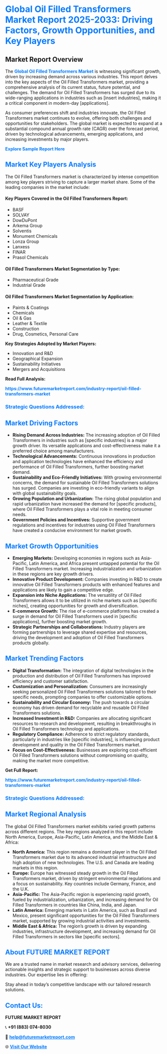 <h1 style="color: #007BFF;">Global Oil Filled Transformers Market Report 2025-2033: Driving Factors, Growth Opportunities, and Key Players</h1>

<section id="overview">
<h2>Market Report Overview</h2>
<p>The <a href="https://www.futuremarketreport.com/industry-report/oil-filled-transformers-market" style="color: #007BFF; text-decoration: none;"><strong>Global Oil Filled Transformers Market</strong></a> is witnessing significant growth, driven by increasing demand across various industries. This report delves into the key aspects of the Oil Filled Transformers market, providing a comprehensive analysis of its current status, future potential, and challenges. The demand for Oil Filled Transformers has surged due to its wide-ranging applications in industries such as [insert industries], making it a critical component in modern-day [applications].</p>
<p>As consumer preferences shift and industries innovate, the Oil Filled Transformers market continues to evolve, offering both challenges and opportunities for stakeholders. The global market is expected to expand at a substantial compound annual growth rate (CAGR) over the forecast period, driven by technological advancements, emerging applications, and increasing investments by major players.</p>
</section>

<section id="overview">
<p><a href="https://www.futuremarketreport.com/request-sample/reportId=33070" style="color: #007BFF; text-decoration: none;"><strong>Explore Sample Report Here</strong></a></p>
</section>

<section id="key-players">
<h2 style="color: #007BFF;">Market Key Players Analysis</h2>
<p>The Oil Filled Transformers market is characterized by intense competition among key players striving to capture a larger market share. Some of the leading companies in the market include:</p>
<h4>Key Players Covered in the Oil Filled Transformers Report:</h4>
<ul><li>BASF</li><li>SOLVAY</li><li>DowDuPont</li><li>Arkema Group</li><li>Solventis</li><li>Monument Chemicals</li><li>Lonza Group</li><li>Lanxess</li><li>FINAR</li><li>Prasol Chemicals</li></ul>
<h4>Oil Filled Transformers Market Segmentation by Type:</h4>
<ul><li>Pharmaceutical Grade</li><li>Industrial Grade</li></ul>

<h4>Oil Filled Transformers Market Segmentation by Application:</h4>
<ul><li>Paints &amp; Coatings</li><li>Chemicals</li><li>Oil &amp; Gas</li><li>Leather &amp; Textile</li><li>Construction</li><li>Drug, Cosmetics, Personal Care</li></ul>
<p><strong>Key Strategies Adopted by Market Players:</strong></p>
<ul>
<li>Innovation and R&D</li>
<li>Geographical Expansion</li>
<li>Sustainability Initiatives</li>
<li>Mergers and Acquisitions</li>
</ul>
</section>

<section>
<p><strong>Read Full Analysis: </strong></p><a href="https://www.futuremarketreport.com/industry-report/oil-filled-transformers-market" style="color: #007BFF; text-decoration: none;"><strong>https://www.futuremarketreport.com/industry-report/oil-filled-transformers-market</strong></a>
<h3 style="color: #007BFF;">Strategic Questions Addressed:</h3>
</section>

<section id="driving-factors">
<h2 style="color: #007BFF;">Market Driving Factors</h2>
<ul>
<li><strong>Rising Demand Across Industries:</strong> The increasing adoption of Oil Filled Transformers in industries such as [specific industries] is a major growth driver. Its versatile applications and cost-effectiveness make it a preferred choice among manufacturers.</li>
<li><strong>Technological Advancements:</strong> Continuous innovations in production and application technologies have enhanced the efficiency and performance of Oil Filled Transformers, further boosting market demand.</li>
<li><strong>Sustainability and Eco-Friendly Initiatives:</strong> With growing environmental concerns, the demand for sustainable Oil Filled Transformers solutions has surged. Companies are investing in eco-friendly variants to align with global sustainability goals.</li>
<li><strong>Growing Population and Urbanization:</strong> The rising global population and rapid urbanization have increased the demand for [specific products], where Oil Filled Transformers plays a vital role in meeting consumer needs.</li>
<li><strong>Government Policies and Incentives:</strong> Supportive government regulations and incentives for industries using Oil Filled Transformers have created a conducive environment for market growth.</li>
</ul>
</section>

<section id="growth-opportunities">
<h2 style="color: #007BFF;">Market Growth Opportunities</h2>
<ul>
<li><strong>Emerging Markets:</strong> Developing economies in regions such as Asia-Pacific, Latin America, and Africa present untapped potential for the Oil Filled Transformers market. Increasing industrialization and urbanization in these regions are key growth drivers.</li>
<li><strong>Innovative Product Development:</strong> Companies investing in R&D to create innovative Oil Filled Transformers products with enhanced features and applications are likely to gain a competitive edge.</li>
<li><strong>Expansion into Niche Applications:</strong> The versatility of Oil Filled Transformers allows it to be utilized in niche markets such as [specific niches], creating opportunities for growth and diversification.</li>
<li><strong>E-commerce Growth:</strong> The rise of e-commerce platforms has created a surge in demand for Oil Filled Transformers used in [specific applications], further boosting market growth.</li>
<li><strong>Strategic Partnerships and Collaborations:</strong> Industry players are forming partnerships to leverage shared expertise and resources, driving the development and adoption of Oil Filled Transformers products globally.</li>
</ul>
</section>

<section id="trending-factors">
<h2 style="color: #007BFF;">Market Trending Factors</h2>
<ul>
<li><strong>Digital Transformation:</strong> The integration of digital technologies in the production and distribution of Oil Filled Transformers has improved efficiency and customer satisfaction.</li>
<li><strong>Customization and Personalization:</strong> Consumers are increasingly seeking personalized Oil Filled Transformers solutions tailored to their specific needs, prompting companies to offer customizable options.</li>
<li><strong>Sustainability and Circular Economy:</strong> The push towards a circular economy has driven demand for recyclable and reusable Oil Filled Transformers solutions.</li>
<li><strong>Increased Investment in R&D:</strong> Companies are allocating significant resources to research and development, resulting in breakthroughs in Oil Filled Transformers technology and applications.</li>
<li><strong>Regulatory Compliance:</strong> Adherence to strict regulatory standards, particularly in industries like [specific industries], is influencing product development and quality in the Oil Filled Transformers market.</li>
<li><strong>Focus on Cost-Effectiveness:</strong> Businesses are exploring cost-efficient Oil Filled Transformers solutions without compromising on quality, making the market more competitive.</li>
</ul>
</section>

<section>
<p><strong>Get Full Report: </strong></p><a href="https://www.futuremarketreport.com/industry-report/oil-filled-transformers-market" style="color: #007BFF; text-decoration: none;"><strong>https://www.futuremarketreport.com/industry-report/oil-filled-transformers-market</strong></a>
<h3 style="color: #007BFF;">Strategic Questions Addressed:</h3>
</section>


<section id="regional-analysis">
<h2 style="color: #007BFF;">Market Regional Analysis</h2>
<p>The global Oil Filled Transformers market exhibits varied growth patterns across different regions. The key regions analyzed in this report include North America, Europe, Asia-Pacific, Latin America, and the Middle East & Africa:</p>
<ul>
<li><strong>North America:</strong> This region remains a dominant player in the Oil Filled Transformers market due to its advanced industrial infrastructure and high adoption of new technologies. The U.S. and Canada are leading markets in this region.</li>
<li><strong>Europe:</strong> Europe has witnessed steady growth in the Oil Filled Transformers market, driven by stringent environmental regulations and a focus on sustainability. Key countries include Germany, France, and the U.K.</li>
<li><strong>Asia-Pacific:</strong> The Asia-Pacific region is experiencing rapid growth, fueled by industrialization, urbanization, and increasing demand for Oil Filled Transformers in countries like China, India, and Japan.</li>
<li><strong>Latin America:</strong> Emerging markets in Latin America, such as Brazil and Mexico, present significant opportunities for the Oil Filled Transformers market, supported by growing industrial activities and investments.</li>
<li><strong>Middle East & Africa:</strong> The region’s growth is driven by expanding industries, infrastructure development, and increasing demand for Oil Filled Transformers in sectors like [specific sectors].</li>
</ul>
</section>

<footer>
<h2 style="color: #007BFF;">About FUTURE MARKET REPORT</h2>
<p>We are a trusted name in market research and advisory services, delivering actionable insights and strategic support to businesses across diverse industries. Our expertise lies in offering:</p>

<p>Stay ahead in today’s competitive landscape with our tailored research solutions.</p>

<h2 style="color: #007BFF;">Contact Us:</h2>
<p><strong>FUTURE MARKET REPORT</strong></p>
<p>📞 <strong>+91 (883) 074-8030</strong></p>
<p>📧 <strong><a href="mailto:help@futuremarketreport.com" style="color: #007BFF;">help@futuremarketreport.com</a></strong></p>
<p>🌐 <strong><a href="https://www.futuremarketreport.com/" style="color: #007BFF;">Visit Our Website</a></strong></p>
</footer>